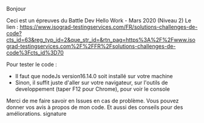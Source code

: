 
  Bonjour
  
Ceci est un épreuves du Battle Dev Hello Work - Mars 2020 (Niveau 2)
Le lien : https://www.isograd-testingservices.com/FR/solutions-challenges-de-code?cts_id=63&reg_typ_id=2&que_str_id=&rtn_pag=https%3A%2F%2Fwww.isograd-testingservices.com%2F%2FFR%2Fsolutions-challenges-de-code%3Fcts_id%3D70

Pour tester le code : 
  - Il faut que nodeJs version16.14.0 soit installé sur votre machine
  - Sinon, il suffit juste d'aller sur votre navigateur, sur l'outils de developpement (taper F12 pour Chrome), pour voir le console

Merci de me faire savoir en Issues en cas de problème.
Vous pouvez donner vos avis à propos de mon code. Et aussi des conseils pour des améliorations.
signature
